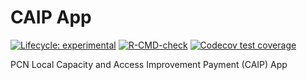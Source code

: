 
<!-- README.md is generated from README.Rmd. Please edit that file -->

# CAIP App

<!-- badges: start -->

[![Lifecycle:
experimental](https://img.shields.io/badge/lifecycle-experimental-orange.svg)](https://lifecycle.r-lib.org/articles/stages.html#experimental)
[![R-CMD-check](https://github.com/NHS-South-Central-and-West/CAIP/actions/workflows/R-CMD-check.yaml/badge.svg)](https://github.com/NHS-South-Central-and-West/CAIP/actions/workflows/R-CMD-check.yaml)
[![Codecov test
coverage](https://codecov.io/gh/NHS-South-Central-and-West/CAIP/branch/main/graph/badge.svg)](https://app.codecov.io/gh/NHS-South-Central-and-West/CAIP?branch=main)
<!-- badges: end -->

PCN Local Capacity and Access Improvement Payment (CAIP) App
